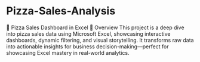 # Pizza-Sales-Analysis
🍕 Pizza Sales Dashboard in Excel 📌 Overview This project is a deep dive into pizza sales data using Microsoft Excel, showcasing interactive dashboards, dynamic filtering, and visual storytelling. It transforms raw data into actionable insights for business decision-making—perfect for showcasing Excel mastery in real-world analytics.
